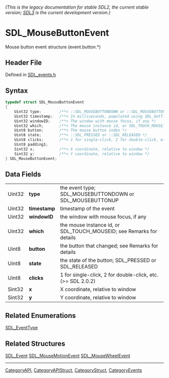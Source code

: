 ###### (This is the legacy documentation for stable SDL2, the current stable version; [SDL3](https://wiki.libsdl.org/SDL3/) is the current development version.)
# SDL_MouseButtonEvent

Mouse button event structure (event.button.*)

## Header File

Defined in [SDL_events.h](https://github.com/libsdl-org/SDL/blob/SDL2/include/SDL_events.h)

## Syntax

```c
typedef struct SDL_MouseButtonEvent
{
    Uint32 type;        /**< ::SDL_MOUSEBUTTONDOWN or ::SDL_MOUSEBUTTONUP */
    Uint32 timestamp;   /**< In milliseconds, populated using SDL_GetTicks() */
    Uint32 windowID;    /**< The window with mouse focus, if any */
    Uint32 which;       /**< The mouse instance id, or SDL_TOUCH_MOUSEID */
    Uint8 button;       /**< The mouse button index */
    Uint8 state;        /**< ::SDL_PRESSED or ::SDL_RELEASED */
    Uint8 clicks;       /**< 1 for single-click, 2 for double-click, etc. */
    Uint8 padding1;
    Sint32 x;           /**< X coordinate, relative to window */
    Sint32 y;           /**< Y coordinate, relative to window */
} SDL_MouseButtonEvent;
```

## Data Fields

|        |               |                                                                      |
| ------ | ------------- | -------------------------------------------------------------------- |
| Uint32 | **type**      | the event type; SDL_MOUSEBUTTONDOWN or SDL_MOUSEBUTTONUP             |
| Uint32 | **timestamp** | timestamp of the event                                               |
| Uint32 | **windowID**  | the window with mouse focus, if any                                  |
| Uint32 | **which**     | the mouse instance id, or SDL_TOUCH_MOUSEID; see Remarks for details |
| Uint8  | **button**    | the button that changed; see Remarks for details                     |
| Uint8  | **state**     | the state of the button; SDL_PRESSED or SDL_RELEASED                 |
| Uint8  | **clicks**    | 1 for single-click, 2 for double-click, etc. (>= SDL 2.0.2)          |
| Sint32 | **x**         | X coordinate, relative to window                                     |
| Sint32 | **y**         | Y coordinate, relative to window                                     |

## Related Enumerations

[SDL_EventType](SDL_EventType)

## Related Structures

[SDL_Event](SDL_Event)
[SDL_MouseMotionEvent](SDL_MouseMotionEvent)
[SDL_MouseWheelEvent](SDL_MouseWheelEvent)

----
[CategoryAPI](CategoryAPI), [CategoryAPIStruct](CategoryAPIStruct), [CategoryStruct](CategoryStruct), [CategoryEvents](CategoryEvents)


